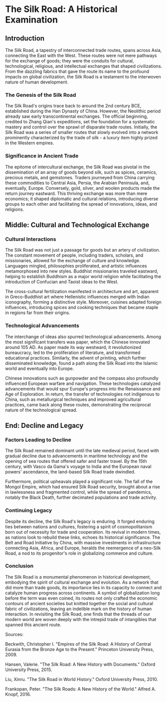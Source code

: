 # The Silk Road: A Historical Examination

## Introduction

The Silk Road, a tapestry of interconnected trade routes, spans across Asia, connecting the East with the West. These routes were not mere pathways for the exchange of goods; they were the conduits for cultural, technological, religious, and intellectual exchanges that shaped civilizations. From the dazzling fabrics that gave the route its name to the profound impacts on global civilization, the Silk Road is a testament to the interwoven nature of human development.

### The Genesis of the Silk Road

The Silk Road's origins trace back to around the 2nd century BCE, established during the Han Dynasty of China. However, the Neolithic period already saw early transcontinental exchanges. The official beginning, credited to Zhang Qian's expeditions, set the foundation for a systematic mastery and control over the sprawl of disparate trade routes. Initially, the Silk Road was a series of smaller routes that slowly evolved into a network prominently characterized by the trade of silk - a luxury item highly prized in the Western empires.

### Significance in Ancient Trade

The epitome of intercultural exchange, the Silk Road was pivotal in the dissemination of an array of goods beyond silk, such as spices, ceramics, precious metals, and gemstones. Traders journeyed from China carrying these commodities to Central Asia, Persia, the Arabian Peninsula, and, eventually, Europe. Conversely, gold, silver, and woolen products made the return journey eastward. This thriving exchange was more than mere economics; it shaped diplomatic and cultural relations, introducing diverse groups to each other and facilitating the spread of innovations, ideas, and religions.

## Middle: Cultural and Technological Exchange

### Cultural Interactions

The Silk Road was not just a passage for goods but an artery of civilization. The constant movement of people, including traders, scholars, and missionaries, allowed for the exchange of culture and knowledge. Languages mingled, philosophies proliferated, and artistic influences metamorphosed into new styles. Buddhist missionaries traveled eastward, helping to establish Buddhism as a major world religion while facilitating the introduction of Confucian and Taoist ideas to the West.

The cross-cultural fertilization manifested in architecture and art, apparent in Greco-Buddhist art where Hellenistic influences merged with Indian iconography, forming a distinctive style. Moreover, cuisines adapted foreign influences, introducing spices and cooking techniques that became staple in regions far from their origins.

### Technological Advancements

The interchange of ideas also spurred technological advancements. Among the most significant transfers was paper, which the Chinese innovated around 105 AD. As paper made its way westward, it revolutionized bureaucracy, led to the proliferation of literature, and transformed educational practices. Similarly, the advent of printing, which further disseminated knowledge, found a path along the Silk Road into the Islamic world and eventually into Europe.

Chinese innovations such as gunpowder and the compass also profoundly influenced European warfare and navigation. These technologies catalyzed advancements that would spur Europe's progress into the Renaissance and Age of Exploration. In return, the transfer of technologies not indigenous to China, such as metallurgical techniques and improved agricultural practices, came back along these routes, demonstrating the reciprocal nature of the technological spread.

## End: Decline and Legacy

### Factors Leading to Decline

The Silk Road remained dominant until the late medieval period, faced with gradual decline due to advancements in maritime technology and the opening of sea routes that offered safer and faster travel. By the 15th century, with Vasco da Gama's voyage to India and the European naval powers' ascendance, the land-based Silk Road trade dwindled.

Furthermore, political upheavals played a significant role. The fall of the Mongol Empire, which had ensured Silk Road security, brought about a rise in lawlessness and fragmented control, while the spread of pandemics, notably the Black Death, further decimated populations and trade activity.

### Continuing Legacy

Despite its decline, the Silk Road's legacy is enduring. It forged enduring ties between nations and cultures, fostering a spirit of cosmopolitanism born out of necessity for trade and cooperation. Its revival in modern times, as nations look to rebuild these links, echoes its historical significance. The Belt and Road Initiative by China, with massive investments in infrastructure connecting Asia, Africa, and Europe, heralds the reemergence of a neo-Silk Road, a nod to its progenitor's role in globalizing commerce and culture.

### Conclusion

The Silk Road is a monumental phenomenon in historical development, embodying the spirit of cultural exchange and evolution. As a network that did more than trade goods, its importance lies in its capacity to connect and catalyze human progress across continents. A symbol of globalization long before the term was even coined, its routes not only crafted the economic contours of ancient societies but knitted together the social and cultural fabric of civilizations, leaving an indelible mark on the history of human interaction. In revisiting the Silk Road, one finds that the threads of our modern world are woven deeply with the intrepid trade of intangibles that spanned this ancient route. 

Sources:

Beckwith, Christopher I. "Empires of the Silk Road: A History of Central Eurasia from the Bronze Age to the Present." Princeton University Press, 2009.

Hansen, Valerie. "The Silk Road: A New History with Documents." Oxford University Press, 2015.

Liu, Xinru. "The Silk Road in World History." Oxford University Press, 2010.

Frankopan, Peter. "The Silk Roads: A New History of the World." Alfred A. Knopf, 2016.